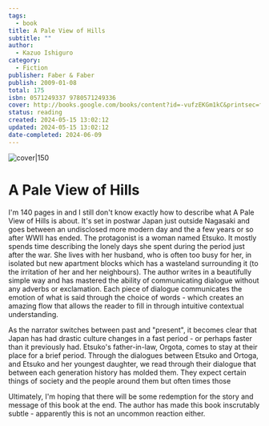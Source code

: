 ```yaml
---  
tags:  
  - book  
title: A Pale View of Hills  
subtitle: ""  
author:  
  - Kazuo Ishiguro  
category:  
  - Fiction  
publisher: Faber & Faber  
publish: 2009-01-08  
total: 175  
isbn: 0571249337 9780571249336  
cover: http://books.google.com/books/content?id=-vufzEKGm1kC&printsec=frontcover&img=1&zoom=1&edge=curl&source=gbs_api  
status: reading  
created: 2024-05-15 13:02:12  
updated: 2024-05-15 13:02:12  
date-completed: 2024-06-09  
---  
```

  
![cover|150](http://books.google.com/books/content?id=-vufzEKGm1kC&printsec=frontcover&img=1&zoom=1&edge=curl&source=gbs_api)  
# A Pale View of Hills  
I'm 140 pages in and I still don't know exactly how to describe what A Pale View of Hills is about. It's set in postwar Japan just outside Nagasaki and goes between an undisclosed more modern day and the a few years or so after WWII has ended. The protagonist is a woman named Etsuko. It mostly spends time describing the lonely days she spent during the period just after the war. She lives with her husband, who is often too busy for her, in isolated but new apartment blocks which has a wasteland surrounding it (to the irritation of her and her neighbours). The author writes in a beautifully simple way and has mastered the ability of communicating dialogue without any adverbs or exclamation. Each piece of dialogue communicates the emotion of what is said through the choice of words - which creates an amazing flow that allows the reader to fill in through intuitive contextual understanding.  
  
As the narrator switches between past and "present", it becomes clear that Japan has had drastic culture changes in a fast period - or perhaps faster than it previously had. Etsuko's father-in-law, Orgota, comes to stay at their place for a brief period. Through the dialogues between Etsuko and Ortoga, and Etsuko and her youngest daughter, we read through their dialogue that between each generation history has molded them. They expect certain things of society and the people around them but often times those  
  
Ultimately, I'm hoping that there will be some redemption for the story and message of this book at the end. The author has made this book inscrutably subtle - apparently this is not an uncommon reaction either. 